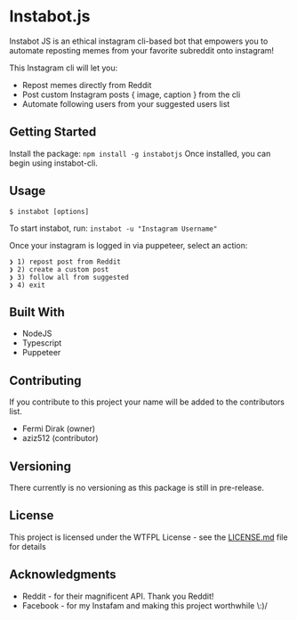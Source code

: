 # Instabot.js

Instabot JS is an ethical instagram cli-based bot that empowers you to automate reposting memes from your favorite subreddit onto instagram!

This Instagram cli will let you:
* Repost memes directly from Reddit
* Post custom Instagram posts { image, caption } from the cli
* Automate following users from your suggested users list

## Getting Started

Install the package: `npm install -g instabotjs`
Once installed, you can begin using instabot-cli.

## Usage

`$ instabot [options]`

To start instabot, run:
`instabot -u "Instagram Username"`

Once your instagram is logged in via puppeteer, select an action:
```
❯ 1) repost post from Reddit
❯ 2) create a custom post
❯ 3) follow all from suggested
❯ 4) exit
```

## Built With

* NodeJS
* Typescript
* Puppeteer

## Contributing

If you contribute to this project your name will be added to the contributors list.

* Fermi Dirak (owner)
* aziz512 (contributor)

## Versioning

There currently is no versioning as this package is still in pre-release.

## License

This project is licensed under the WTFPL License - see the [LICENSE.md](LICENSE.md) file for details

## Acknowledgments

* Reddit - for their magnificent API. Thank you Reddit!
* Facebook - for my Instafam and making this project worthwhile \\:)/